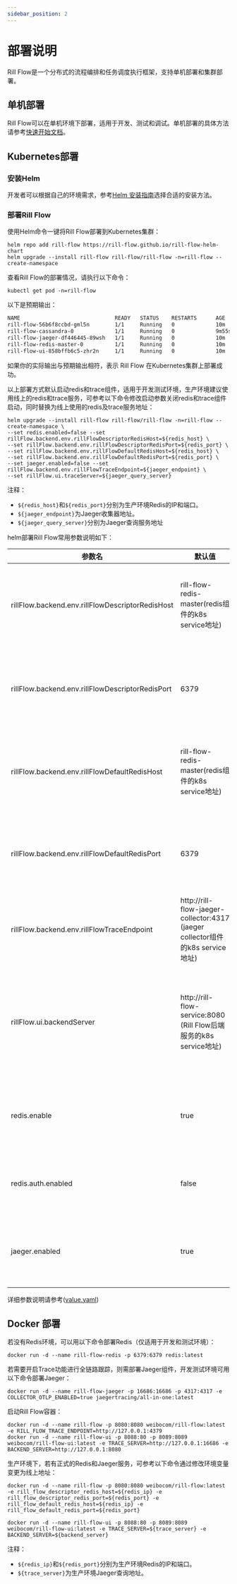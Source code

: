 ```yaml
---
sidebar_position: 2
---
```


# 部署说明

Rill Flow是一个分布式的流程编排和任务调度执行框架，支持单机部署和集群部署。

## 单机部署

Rill Flow可以在单机环境下部署，适用于开发、测试和调试。单机部署的具体方法请参考[快速开始文档](../getting-started/01-quickstart.md)。

## Kubernetes部署

### 安装Helm

开发者可以根据自己的环境需求，参考[Helm 安装指南](https://helm.sh/zh/docs/intro/install/)选择合适的安装方法。

### 部署Rill Flow

使用Helm命令一键将Rill Flow部署到Kubernetes集群：

```shell
helm repo add rill-flow https://rill-flow.github.io/rill-flow-helm-chart
helm upgrade --install rill-flow rill-flow/rill-flow -n=rill-flow --create-namespace
```

查看Rill Flow的部署情况，请执行以下命令：

```shell
kubectl get pod -n=rill-flow
```

以下是预期输出：

```txt
NAME                              READY   STATUS    RESTARTS      AGE
rill-flow-56b6f8ccbd-gml5n        1/1     Running   0             10m
rill-flow-cassandra-0             1/1     Running   0             9m55s
rill-flow-jaeger-df446445-89wsh   1/1     Running   0             10m
rill-flow-redis-master-0          1/1     Running   0             10m
rill-flow-ui-858bffb6c5-zhr2n     1/1     Running   0             10m
```

如果你的实际输出与预期输出相符，表示 Rill Flow 在Kubernetes集群上部署成功。

以上部署方式默认启动redis和trace组件，适用于开发测试环境，生产环境建议使用线上的redis和trace服务，可参考以下命令修改启动参数关闭redis和trace组件启动，同时替换为线上使用的redis及trace服务地址：

```shell
helm upgrade --install rill-flow rill-flow/rill-flow -n=rill-flow --create-namespace \
--set redis.enabled=false --set rillFlow.backend.env.rillFlowDescriptorRedisHost=${redis_host} \
--set rillFlow.backend.env.rillFlowDescriptorRedisPort=${redis_port} \
--set rillFlow.backend.env.rillFlowDefaultRedisHost=${redis_host} \
--set rillFlow.backend.env.rillFlowDefaultRedisPort=${redis_port} \
--set jaeger.enabled=false --set rillFlow.backend.env.rillFlowTraceEndpoint=${jaeger_endpoint} \
--set rillFlow.ui.traceServer=${jaeger_query_server}
```

注释：
  
* `${redis_host}`和`${redis_port}`分别为生产环境Redis的IP和端口。
* `${jaeger_endpoint}`为Jaeger收集器地址。
* `${jaeger_query_server}`分别为Jaeger查询服务地址

helm部署Rill Flow常用参数说明如下：

| 参数名 | 默认值 | 说明 |
| --- | --- | --- |
|rillFlow.backend.env.rillFlowDescriptorRedisHost|rill-flow-redis-master(redis组件的k8s service地址)|储存流程图(DAG)信息的redis地址|
|rillFlow.backend.env.rillFlowDescriptorRedisPort|6379|储存流程图(DAG)信息的redis端口|
|rillFlow.backend.env.rillFlowDefaultRedisHost|rill-flow-redis-master(redis组件的k8s service地址)|储存Rill Flow 其他信息的redis地址|
|rillFlow.backend.env.rillFlowDefaultRedisPort|6379|储存Rill Flow 其他信息的redis端口|
|rillFlow.backend.env.rillFlowTraceEndpoint |http://rill-flow-jaeger-collector:4317 (jaeger collector组件的k8s service地址)|race数据采集服务地址|
|rillFlow.ui.backendServer|http://rill-flow-service:8080 (Rill Flow后端服务的k8s service地址)|Rill Flow后端服务地址，供前端页面调用使用|
|redis.enable|true|部署Rill Flow服务是否启动redis|
|redis.auth.enabled|false|redis启动是否开启密码认证|
|jaeger.enabled|true|部署Rill Flow 是否启动jaeger组件|

详细参数说明请参考([value.yaml](https://github.com/rill-flow/rill-flow-helm-chart/blob/main/charts/rill-flow/values.yaml))

## Docker 部署

若没有Redis环境，可以用以下命令部署Redis（仅适用于开发和测试环境）：

```shell
docker run -d --name rill-flow-redis -p 6379:6379 redis:latest
```

若需要开启Trace功能进行全链路跟踪，则需部署Jaeger组件，开发测试环境可用以下命令部署Jaeger：

```shell
docker run -d --name rill-flow-jaeger -p 16686:16686 -p 4317:4317 -e COLLECTOR_OTLP_ENABLED=true jaegertracing/all-in-one:latest
```

启动Rill Flow容器：

```shell
docker run -d --name rill-flow -p 8080:8080 weibocom/rill-flow:latest -e RILL_FLOW_TRACE_ENDPOINT=http://127.0.0.1:4379
docker run -d --name rill-flow-ui -p 8088:80 -p 8089:8089 weibocom/rill-flow-ui:latest -e TRACE_SERVER=http://127.0.0.1:16686 -e BACKEND_SERVER=http://127.0.0.1:8080
```

生产环境下，若有正式的Redis和Jaeger服务，可参考以下命令通过修改环境变量变更为线上地址：

```shell
docker run -d --name rill-flow -p 8080:8080 weibocom/rill-flow:latest -e rill_flow_descriptor_redis_host=${redis_ip} -e rill_flow_descriptor_redis_port=${redis_port} -e rill_flow_default_redis_host=${redis_ip} -e rill_flow_default_redis_port=${redis_port}

docker run -d --name rill-flow-ui -p 8088:80 -p 8089:8089 weibocom/rill-flow-ui:latest -e TRACE_SERVER=${trace_server} -e BACKEND_SERVER=${backend_server}
```

注释：

* `${redis_ip}`和`${redis_port}`分别为生产环境Redis的IP和端口。
* `${trace_server}`为生产环境Jaeger查询地址。
